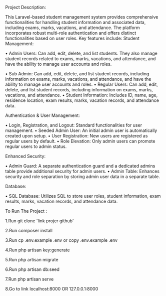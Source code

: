 

Project Description:

This Laravel-based student management system provides comprehensive functionalities for handling student information and associated data, including exams, marks, vacations, and attendance. 
The platform incorporates robust multi-role authentication and offers distinct functionalities based on user roles. Key features include:
Student Management:

•	Admin Users: 
Can add, edit, delete, and list students. They also manage student records related to exams, marks, vacations, and attendance, and have the ability to manage user accounts and roles.

•	Sub Admin: 
Can add, edit, delete, and list student records, including information on exams, marks, vacations, and attendance, and have the ability to manage user accounts and roles.
•	Regular Users: Can add, edit, delete, and list student records, including information on exams, marks, vacations, and attendance.
•	Student Information: Includes ID, name, age, residence location, exam results, marks, vacation records, and attendance data.

Authentication & User Management:

•	Login, Registration, and Logout: Standard functionalities for user management.
•	Seeded Admin User: An initial admin user is automatically created upon setup.
•	User Registration: New users are registered as regular users by default.
•	Role Elevation: Only admin users can promote regular users to admin status.

Enhanced Security:

•	Admin Guard: A separate authentication guard and a dedicated admins table provide additional security for admin users.
•	Admin Table: Enhances security and role separation by storing admin user data in a separate table.

Database:

•	SQL Database: Utilizes SQL to store user roles, student information, exam results, marks, vacation records, and attendance data.


To Run The Project : 

1.Run git clone 'link projer github'

2.Run composer install

3.Run cp .env.example .env or copy .env.example .env

4.Run php artisan key:generate

5.Run php artisan migrate

6.Run php artisan db:seed

7.Run php artisan serve

8.Go to link localhost:8000 OR 127.0.0.1:8000
